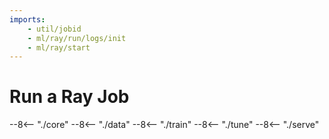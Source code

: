 ```yaml
---
imports:
    - util/jobid
    - ml/ray/run/logs/init
    - ml/ray/start
---
```


# Run a Ray Job

--8<-- "./core"
--8<-- "./data"
--8<-- "./train"
--8<-- "./tune"
--8<-- "./serve"
